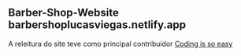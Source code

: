 ## Barber-Shop-Website barbershoplucasviegas.netlify.app

A releitura do site teve como principal contribuidor [Coding is so easy](https://www.youtube.com/watch?v=dP2IuOhBPxg)

